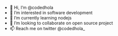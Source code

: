 - 👋 Hi, I’m @codedhola
- 👀 I’m interested in software development
- 🌱 I’m currently learning nodejs
- 💞️ I’m looking to collaborate on open source project
- 📫 Reach me on twitter @codedhola_

<!---
codedhola/codedhola is a ✨ special ✨ repository because its `README.md` (this file) appears on your GitHub profile.
You can click the Preview link to take a look at your changes.
--->
